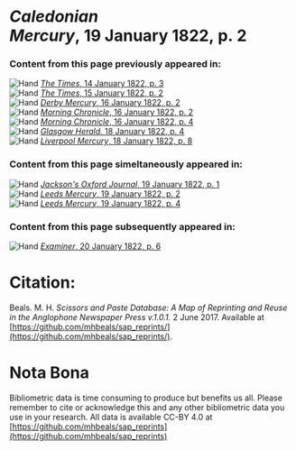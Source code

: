 # *Caledonian Mercury*, 19 January 1822, p. 2  
  
### Content from this page previously appeared in:  
![Hand](http://scissorsandpaste.net/wp-content/uploads/2017/06/smallhandpointer.png) [*The Times*, 14 January 1822, p. 3](https://mhbeals.github.io/sap_html/The-Times/The-Times-14-January-1822-p-3)  
![Hand](http://scissorsandpaste.net/wp-content/uploads/2017/06/smallhandpointer.png) [*The Times*, 15 January 1822, p. 2](https://mhbeals.github.io/sap_html/The-Times/The-Times-15-January-1822-p-2)  
![Hand](http://scissorsandpaste.net/wp-content/uploads/2017/06/smallhandpointer.png) [*Derby Mercury*, 16 January 1822, p. 2](https://mhbeals.github.io/sap_html/Derby-Mercury/Derby-Mercury-16-January-1822-p-2)  
![Hand](http://scissorsandpaste.net/wp-content/uploads/2017/06/smallhandpointer.png) [*Morning Chronicle*, 16 January 1822, p. 2](https://mhbeals.github.io/sap_html/Morning-Chronicle/Morning-Chronicle-16-January-1822-p-2)  
![Hand](http://scissorsandpaste.net/wp-content/uploads/2017/06/smallhandpointer.png) [*Morning Chronicle*, 16 January 1822, p. 4](https://mhbeals.github.io/sap_html/Morning-Chronicle/Morning-Chronicle-16-January-1822-p-4)  
![Hand](http://scissorsandpaste.net/wp-content/uploads/2017/06/smallhandpointer.png) [*Glasgow Herald*, 18 January 1822, p. 4](https://mhbeals.github.io/sap_html/Glasgow-Herald/Glasgow-Herald-18-January-1822-p-4)  
![Hand](http://scissorsandpaste.net/wp-content/uploads/2017/06/smallhandpointer.png) [*Liverpool Mercury*, 18 January 1822, p. 8](https://mhbeals.github.io/sap_html/Liverpool-Mercury/Liverpool-Mercury-18-January-1822-p-8)  
  
### Content from this page simeltaneously appeared in:  
![Hand](http://scissorsandpaste.net/wp-content/uploads/2017/06/smallhandpointer.png) [*Jackson's Oxford Journal*, 19 January 1822, p. 1](https://mhbeals.github.io/sap_html/Jackson's-Oxford-Journal/Jackson's-Oxford-Journal-19-January-1822-p-1)  
![Hand](http://scissorsandpaste.net/wp-content/uploads/2017/06/smallhandpointer.png) [*Leeds Mercury*, 19 January 1822, p. 2](https://mhbeals.github.io/sap_html/Leeds-Mercury/Leeds-Mercury-19-January-1822-p-2)  
![Hand](http://scissorsandpaste.net/wp-content/uploads/2017/06/smallhandpointer.png) [*Leeds Mercury*, 19 January 1822, p. 4](https://mhbeals.github.io/sap_html/Leeds-Mercury/Leeds-Mercury-19-January-1822-p-4)  
  
### Content from this page subsequently appeared in:  
![Hand](http://scissorsandpaste.net/wp-content/uploads/2017/06/smallhandpointer.png) [*Examiner*, 20 January 1822, p. 6](https://mhbeals.github.io/sap_html/Examiner/Examiner-20-January-1822-p-6)  


# Citation: 

Beals. M. H. *Scissors and Paste Database: A Map of Reprinting and Reuse in the Anglophone Newspaper Press v.1.0.1.* 2 June 2017. Available at [https://github.com/mhbeals/sap_reprints/](https://github.com/mhbeals/sap_reprints/). 

# Nota Bona

Bibliometric data is time consuming to produce but benefits us all. Please remember to cite or acknowledge this and any other bibliometric data you use in your research. All data is available CC-BY 4.0 at [https://github.com/mhbeals/sap_reprints](https://github.com/mhbeals/sap_reprints)